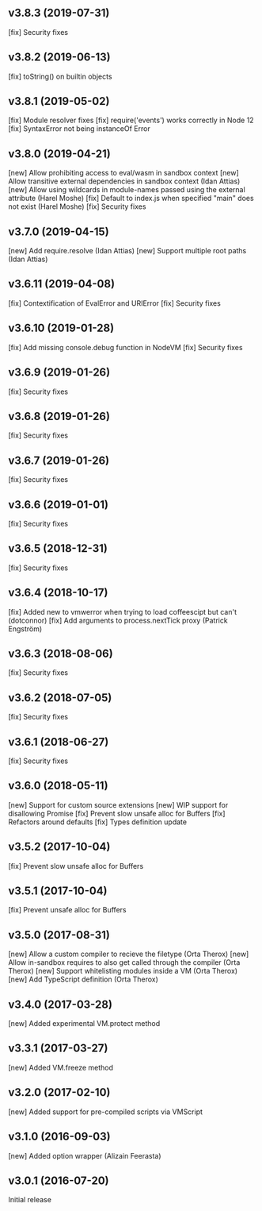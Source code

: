 v3.8.3 (2019-07-31)
-------------------
[fix] Security fixes

v3.8.2 (2019-06-13)
-------------------
[fix] toString() on builtin objects

v3.8.1 (2019-05-02)
-------------------
[fix] Module resolver fixes
[fix] require('events') works correctly in Node 12
[fix] SyntaxError not being instanceOf Error

v3.8.0 (2019-04-21)
-------------------
[new] Allow prohibiting access to eval/wasm in sandbox context
[new] Allow transitive external dependencies in sandbox context (Idan Attias)
[new] Allow using wildcards in module-names passed using the external attribute (Harel Moshe)
[fix] Default to index.js when specified "main" does not exist (Harel Moshe)
[fix] Security fixes

v3.7.0 (2019-04-15)
-------------------
[new] Add require.resolve (Idan Attias)
[new] Support multiple root paths (Idan Attias)

v3.6.11 (2019-04-08)
-------------------
[fix] Contextification of EvalError and URIError
[fix] Security fixes

v3.6.10 (2019-01-28)
-------------------
[fix] Add missing console.debug function in NodeVM
[fix] Security fixes

v3.6.9 (2019-01-26)
-------------------
[fix] Security fixes

v3.6.8 (2019-01-26)
-------------------
[fix] Security fixes

v3.6.7 (2019-01-26)
-------------------
[fix] Security fixes

v3.6.6 (2019-01-01)
-------------------
[fix] Security fixes

v3.6.5 (2018-12-31)
-------------------
[fix] Security fixes

v3.6.4 (2018-10-17)
-------------------
[fix] Added new to vmwerror when trying to load coffeescipt but can't (dotconnor)
[fix] Add arguments to process.nextTick proxy (Patrick Engström)

v3.6.3 (2018-08-06)
-------------------
[fix] Security fixes

v3.6.2 (2018-07-05)
-------------------
[fix] Security fixes

v3.6.1 (2018-06-27)
-------------------
[fix] Security fixes

v3.6.0 (2018-05-11)
-------------------
[new] Support for custom source extensions
[new] WIP support for disallowing Promise
[fix] Prevent slow unsafe alloc for Buffers
[fix] Refactors around defaults
[fix] Types definition update

v3.5.2 (2017-10-04)
-------------------
[fix] Prevent slow unsafe alloc for Buffers

v3.5.1 (2017-10-04)
-------------------
[fix] Prevent unsafe alloc for Buffers

v3.5.0 (2017-08-31)
-------------------
[new] Allow a custom compiler to recieve the filetype (Orta Therox)
[new] Allow in-sandbox requires to also get called through the compiler (Orta Therox)
[new] Support whitelisting modules inside a VM (Orta Therox)
[new] Add TypeScript definition (Orta Therox)

v3.4.0 (2017-03-28)
-------------------
[new] Added experimental VM.protect method

v3.3.1 (2017-03-27)
-------------------
[new] Added VM.freeze method

v3.2.0 (2017-02-10)
-------------------
[new] Added support for pre-compiled scripts via VMScript

v3.1.0 (2016-09-03)
-------------------
[new] Added option wrapper (Alizain Feerasta)

v3.0.1 (2016-07-20)
-------------------
Initial release
